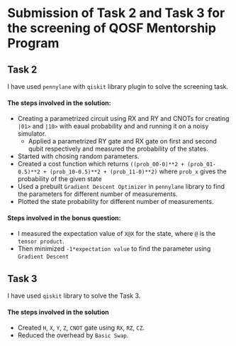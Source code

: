 # Submission of Task 2 and Task 3 for the screening of QOSF Mentorship Program

## Task 2

I have used `pennylane` with `qiskit` library plugin to solve the screening task. 

#### The steps involved in the solution:

* Creating a parametrized circuit using RX and RY and CNOTs for creating `|01>` and `|10>` with eaual probability and and running it on a noisy simulator.
  * Applied a parametrized RY gate and RX gate on first and second qubit respectively and measured the probability of the states.
* Started with chosing random parameters.
* Created a cost function which returns `((prob_00-0)**2 + (prob_01-0.5)**2 + (prob_10-0.5)**2 + (prob_11-0)**2)` where `prob_x` gives the probability of the given state
* Used a prebuilt `Gradient Descent Optimizer` in `pennylane` library to find the parameters for different number of measurements.
* Plotted the state probability for different number of measurements.

#### Steps involved in the bonus question:

* I measured the expectation value of `X@X` for the state, where `@` is the `tensor product`.
* Then minimized `-1*expectation value` to find the parameter using `Gradient Descent`

## Task 3

I have used `qiskit` library to solve the Task 3. 

#### The steps involved in the solution

* Created `H`, `X`, `Y`, `Z`, `CNOT` gate using `RX`, `RZ`, `CZ`.
* Reduced the overhead by `Basic Swap`.
